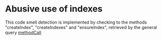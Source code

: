 # Abusive use of indexes
This code smell detection is implemented by checking to the methods "createIndex", "createIndexes" and "ensureIndex", retrieved by the general query  [methodCall](../mongodb_mongoose_API_tracking/methodCalls.ql)
